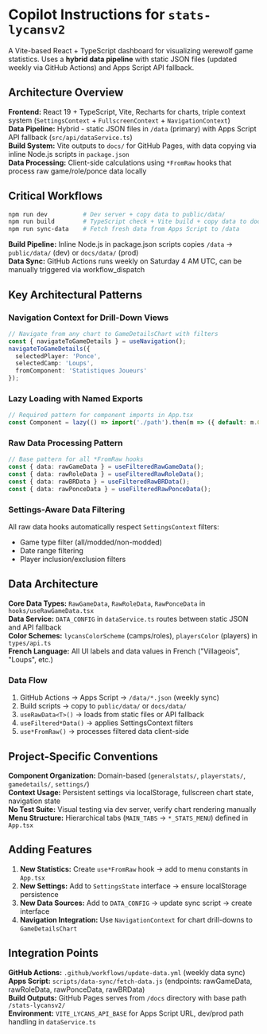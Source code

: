 

# Copilot Instructions for `stats-lycansv2`

A Vite-based React + TypeScript dashboard for visualizing werewolf game statistics. Uses a **hybrid data pipeline** with static JSON files (updated weekly via GitHub Actions) and Apps Script API fallback.

## Architecture Overview

**Frontend:** React 19 + TypeScript, Vite, Recharts for charts, triple context system (`SettingsContext` + `FullscreenContext` + `NavigationContext`)  
**Data Pipeline:** Hybrid - static JSON files in `/data` (primary) with Apps Script API fallback (`src/api/dataService.ts`)  
**Build System:** Vite outputs to `docs/` for GitHub Pages, with data copying via inline Node.js scripts in `package.json`  
**Data Processing:** Client-side calculations using `*FromRaw` hooks that process raw game/role/ponce data locally

## Critical Workflows

```bash
npm run dev          # Dev server + copy data to public/data/
npm run build        # TypeScript check + Vite build + copy data to docs/data/
npm run sync-data    # Fetch fresh data from Apps Script to /data
```

**Build Pipeline:** Inline Node.js in package.json scripts copies `/data` → `public/data/` (dev) or `docs/data/` (prod)  
**Data Sync:** GitHub Actions runs weekly on Saturday 4 AM UTC, can be manually triggered via workflow_dispatch

## Key Architectural Patterns

### Navigation Context for Drill-Down Views
```typescript
// Navigate from any chart to GameDetailsChart with filters
const { navigateToGameDetails } = useNavigation();
navigateToGameDetails({ 
  selectedPlayer: 'Ponce', 
  selectedCamp: 'Loups',
  fromComponent: 'Statistiques Joueurs' 
});
```

### Lazy Loading with Named Exports
```typescript
// Required pattern for component imports in App.tsx
const Component = lazy(() => import('./path').then(m => ({ default: m.ComponentName })));
```

### Raw Data Processing Pattern
```typescript
// Base pattern for all *FromRaw hooks
const { data: rawGameData } = useFilteredRawGameData();
const { data: rawRoleData } = useFilteredRawRoleData();
const { data: rawBRData } = useFilteredRawBRData();
const { data: rawPonceData } = useFilteredRawPonceData();
```

### Settings-Aware Data Filtering
All raw data hooks automatically respect `SettingsContext` filters:
- Game type filter (all/modded/non-modded)
- Date range filtering  
- Player inclusion/exclusion filters

## Data Architecture

**Core Data Types:** `RawGameData`, `RawRoleData`, `RawPonceData` in `hooks/useRawGameData.tsx`  
**Data Service:** `DATA_CONFIG` in `dataService.ts` routes between static JSON and API fallback  
**Color Schemes:** `lycansColorScheme` (camps/roles), `playersColor` (players) in `types/api.ts`  
**French Language:** All UI labels and data values in French ("Villageois", "Loups", etc.)

### Data Flow
1. GitHub Actions → Apps Script → `/data/*.json` (weekly sync)
2. Build scripts → copy to `public/data/` or `docs/data/`  
3. `useRawData<T>()` → loads from static files or API fallback
4. `useFiltered*Data()` → applies SettingsContext filters
5. `use*FromRaw()` → processes filtered data client-side

## Project-Specific Conventions

**Component Organization:** Domain-based (`generalstats/`, `playerstats/`, `gamedetails/`, `settings/`)  
**Context Usage:** Persistent settings via localStorage, fullscreen chart state, navigation state  
**No Test Suite:** Visual testing via dev server, verify chart rendering manually  
**Menu Structure:** Hierarchical tabs (`MAIN_TABS` → `*_STATS_MENU`) defined in `App.tsx`

## Adding Features

1. **New Statistics:** Create `use*FromRaw` hook → add to menu constants in `App.tsx`
2. **New Settings:** Add to `SettingsState` interface → ensure localStorage persistence  
3. **New Data Sources:** Add to `DATA_CONFIG` → update sync script → create interface
4. **Navigation Integration:** Use `NavigationContext` for chart drill-downs to `GameDetailsChart`

## Integration Points

**GitHub Actions:** `.github/workflows/update-data.yml` (weekly data sync)  
**Apps Script:** `scripts/data-sync/fetch-data.js` (endpoints: rawGameData, rawRoleData, rawPonceData, rawBRData)  
**Build Outputs:** GitHub Pages serves from `/docs` directory with base path `/stats-lycansv2/`  
**Environment:** `VITE_LYCANS_API_BASE` for Apps Script URL, dev/prod path handling in `dataService.ts`
